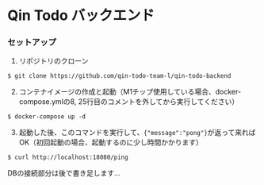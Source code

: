 # Qin Todo バックエンド

### セットアップ
1. リポジトリのクローン
```
$ git clone https://github.com/qin-todo-team-l/qin-todo-backend
```
2. コンテナイメージの作成と起動（M1チップ使用している場合、docker-compose.ymlの8, 25行目のコメントを外してから実行してください）
```
$ docker-compose up -d
```
3. 起動した後、このコマンドを実行して、`{"message":"pong"}`が返って来ればOK（初回起動の場合、起動するのに少し時間かかります）
```
$ curl http://localhost:18080/ping
```

DBの接続部分は後で書き足します...
